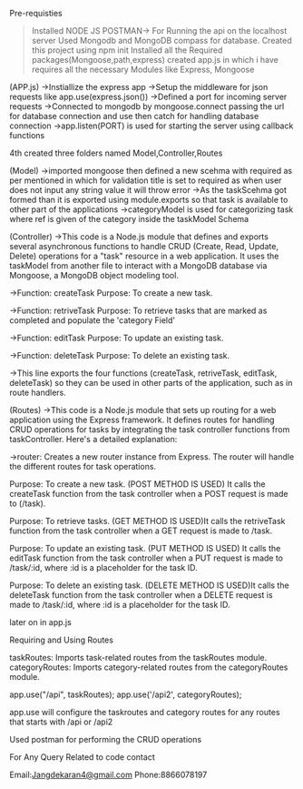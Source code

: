 Pre-requisties
>Installed NODE JS
>POSTMAN-> For Running the api on the localhost server
>Used Mongodb and MongoDB compass for database.
>Created this project using npm init 
>Installed all the Required packages(Mongoose,path,express)
>created app.js in which i have requires all the necessary Modules like Express, Mongoose


(APP.js)
->Instiallize the express app 
->Setup the middleware for json requests like app.use(express.json())
->Defined a port for incoming server requests
->Connected to mongodb by mongoose.connect passing the url for database connection and use then catch for handling database connection
->app.listen(PORT) is used for starting the server using callback functions

4th created three folders named Model,Controller,Routes

(Model)
->imported mongoose then defined a new scehma with required as per mentioned in which for validation title is set to required as when user does not input any string value it will throw error
->As the taskScehma got formed than it is exported using module.exports so that task is available to other part of the applications
->categoryModel is used for categorizing task where ref is given of the category  inside the taskModel Schema


(Controller)
->This code is a Node.js module that defines and exports several asynchronous functions to handle CRUD (Create, Read, Update, Delete) operations for a "task" resource in a web application. It uses the taskModel from another file to interact with a MongoDB database via Mongoose, a MongoDB object modeling tool.

->Function: createTask
Purpose: To create a new task.

->Function: retriveTask
Purpose: To retrieve tasks that are marked as completed and populate the 'category Field'

->Function: editTask
Purpose: To update an existing task.

->Function: deleteTask
Purpose: To delete an existing task.

->This line exports the four functions (createTask, retriveTask, editTask, deleteTask) so they can be used in other parts of the application, such as in route handlers.



(Routes)
->This code is a Node.js module that sets up routing for a web application using the Express framework. It defines routes for handling CRUD operations for tasks by integrating the task controller functions from taskController. Here's a detailed explanation:

->router: Creates a new router instance from Express. The router will handle the different routes for task operations.

Purpose: To create a new task. (POST METHOD IS USED) It calls the createTask function from the task controller when a POST request is made to (/task).

Purpose: To retrieve tasks. (GET METHOD IS USED)It calls the retriveTask function from the task controller when a GET request is made to /task.

Purpose: To update an existing task. (PUT METHOD IS USED) It calls the editTask function from the task controller when a PUT request is made to /task/:id, where :id is a placeholder for the task ID.

Purpose: To delete an existing task. (DELETE METHOD IS USED)It calls the deleteTask function from the task controller when a DELETE request is made to /task/:id, where :id is a placeholder for the task ID.



later on in app.js

Requiring and Using Routes

taskRoutes: Imports task-related routes from the taskRoutes module.
categoryRoutes: Imports category-related routes from the categoryRoutes module.

app.use("/api", taskRoutes);
app.use('/api2', categoryRoutes);


app.use will configure the taskroutes and category routes for any routes that starts with /api or /api2

Used postman for performing the CRUD operations 


For Any Query Related to code contact

Email:Jangdekaran4@gmail.com
Phone:8866078197